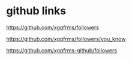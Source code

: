 # github links





https://github.com/xgqfrms/followers

https://github.com/xgqfrms/followers/you_know





https://github.com/xgqfrms-github/followers



